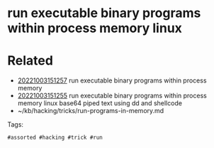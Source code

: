 # run executable binary programs within process memory linux

# Related

- [20221003151257](/zet/20221003151257/README.md) run executable binary programs within process memory
- [20221003151255](/zet/20221003151255/README.md) run executable binary programs within process memory linux base64 piped text using dd and shellcode
- ~/kb/hacking/tricks/run-programs-in-memory.md

Tags:

    #assorted #hacking #trick #run
